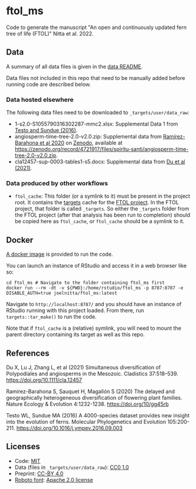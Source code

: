 # ftol_ms

Code to generate the manuscript "An open and continuously updated fern tree of life (FTOL)" Nitta et al. 2022.

## Data

A summary of all data files is given in the [data README](_targets/user/data_raw/README.md).

Data files not included in this repo that need to be manually added before running code are described below.

### Data hosted elsewhere

The following data files need to be downloaded to `_targets/user/data_raw`:

- 1-s2.0-S1055790316302287-mmc2.xlsx: Supplemental Data 1 from [Testo and Sundue (2016)](https://doi.org/10.1016/j.ympev.2016.09.003).
- angiosperm-time-tree-2.0-v2.0.zip: Supplemental data from [Ramírez-Barahona et al 2020](https://doi.org/10.1038/s41559-020-1241-3) on [Zenodo](https://zenodo.org/record/4721917), available at https://zenodo.org/record/4721917/files/spiritu-santi/angiosperm-time-tree-2.0-v2.0.zip.
- cla12457-sup-0003-tables1-s5.docx: Supplemental data from [Du et al (2021)](https://doi.org/10.1111/cla.12457).

### Data produced by other workflows

- `ftol_cache`: This folder (or a symlink to it) must be present in the project root. It contains the [targets](https://github.com/ropensci/targets) cache for the [FTOL project](https://github.com/fernphy/ftol). In the FTOL project, that folder is called `_targets`. So either the `_targets` folder from the FTOL project (after that analysis has been run to completion) should be copied here as `ftol_cache`, or `ftol_cache` should be a symlink to it.

## Docker

[A docker image](https://hub.docker.com/r/joelnitta/ftol_ms) is provided to run the code.

You can launch an instance of RStudio and access it in a web browser like so:

```
cd ftol_ms # Navigate to the folder containing ftol_ms first
docker run --rm -dt -v ${PWD}:/home/rstudio/ftol_ms -p 8787:8787 -e DISABLE_AUTH=true joelnitta/ftol_ms:latest
```

Navigate to `http://localhost:8787/` and you should have an instance of RStudio running with this project loaded. From there, run `targets::tar_make()` to run the code.

Note that if `ftol_cache` is a (relative) symlink, you will need to mount the parent directory containing its target as well as this repo.

## References

Du X, Lu J, Zhang L, et al (2021) Simultaneous diversification of Polypodiales and angiosperms in the Mesozoic. Cladistics 37:518–539. https://doi.org/10.1111/cla.12457

Ramírez-Barahona S, Sauquet H, Magallón S (2020) The delayed and geographically heterogeneous diversification of flowering plant families. Nature Ecology & Evolution 4:1232-1238. https://doi.org/10/gg45rb

Testo WL, Sundue MA (2016) A 4000-species dataset provides new insight into the evolution of ferns. Molecular Phylogenetics and Evolution 105:200-211. https://doi.org/10.1016/j.ympev.2016.09.003

## Licenses

- Code: [MIT](LICENSE)
- Data (files in `_targets/user/data_raw`): [CC0 1.0](https://creativecommons.org/publicdomain/zero/1.0/)
- Preprint: [CC-BY 4.0](https://creativecommons.org/licenses/by/4.0/)
- [Roboto font](https://github.com/google/roboto/): [Apache 2.0 license](http://www.apache.org/licenses/LICENSE-2.0)
